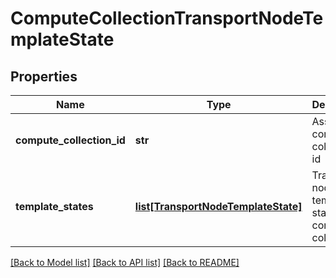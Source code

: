 # ComputeCollectionTransportNodeTemplateState

## Properties
Name | Type | Description | Notes
------------ | ------------- | ------------- | -------------
**compute_collection_id** | **str** | Associated compute collection id | [optional] 
**template_states** | [**list[TransportNodeTemplateState]**](TransportNodeTemplateState.md) | Transport node template states in compute collection | [optional] 

[[Back to Model list]](../README.md#documentation-for-models) [[Back to API list]](../README.md#documentation-for-api-endpoints) [[Back to README]](../README.md)

